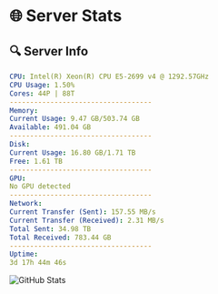 # 🌐 Server Stats
## 🔍 Server Info
```yaml
CPU: Intel(R) Xeon(R) CPU E5-2699 v4 @ 1292.57GHz
CPU Usage: 1.50%
Cores: 44P | 88T
-----------------------------------
Memory:
Current Usage: 9.47 GB/503.74 GB
Available: 491.04 GB
-----------------------------------
Disk:
Current Usage: 16.80 GB/1.71 TB
Free: 1.61 TB
-----------------------------------
GPU:
No GPU detected
-----------------------------------
Network:
Current Transfer (Sent): 157.55 MB/s
Current Transfer (Received): 2.31 MB/s
Total Sent: 34.98 TB
Total Received: 783.44 GB
-----------------------------------
Uptime:
3d 17h 44m 46s
```
![GitHub Stats](https://img.shields.io/badge/Updated-2025-02-11_16:28:04-blue)